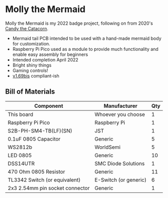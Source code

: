 # Molly the Mermaid

Molly the Mermaid is my 2022 badge project, following on from 2020's [Candy the Catacorn](https://galaxyallie.space/Candy-the-Catacorn/).

- Mermaid tail PCB intended to be used with a hand-made mermaid body for customization.
- Raspberry Pi Pico used as a module to provide much functionality and enable easy assembly for beginners
- Intended completion April 2022
- Bright shiny things
- Gaming controls!
- [v1.69bis](https://hackaday.com/2019/03/20/introducing-the-shitty-add-on-v1-69bis-standard/) compliant-ish

## Bill of Materials

| Component                               | Manufacturer                 | Qty |
|-----------------------------------------|------------------------------|-----|
| This board                              | Whoever you choose           | 1   |
| Raspberry Pi Pico                       | Raspberry Pi                 | 1   |
| S2B-PH-SM4-TB(LF)(SN)                   | JST                          | 1   |
| 0.1uF 0805 Capacitor                    | Generic                      | 5   |
| WS2812b                                 | WorldSemi                    | 5   |
| LED 0805                                | Generic                      | 10  |
| DSS14UTR                                | SMC Diode Solutions          | 1   |
| 470 Ohm 0805 Resistor                   | Generic                      | 11  |
| TL3342 Switch (or equivalent)           | E-Switch (or generic)        | 6   |
| 2x3 2.54mm pin socket connector         | Generic                      | 1   |
